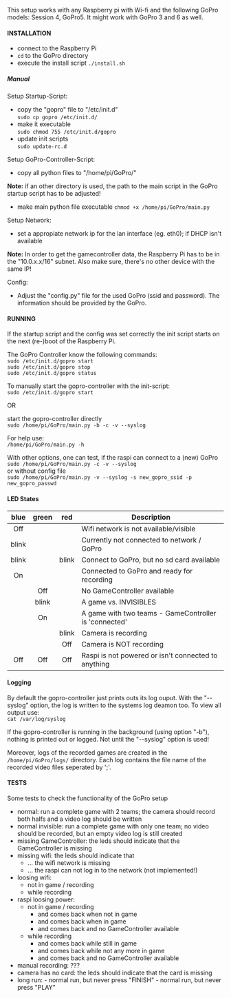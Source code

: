 This setup works with any Raspberry pi with Wi-fi and the following GoPro models: Session 4, GoPro5. It might work with GoPro 3 and 6 as well.

#### INSTALLATION

- connect to the Raspberry Pi
- `cd` to the GoPro directory
- execute the install script `./install.sh`

##### Manual

Setup Startup-Script:
- copy the "gopro" file to "/etc/init.d"  
  `sudo cp gopro /etc/init.d/`
- make it executable  
  `sudo chmod 755 /etc/init.d/gopro`  
- update init scripts  
  `sudo update-rc.d`

Setup GoPro-Controller-Script:
- copy all python files to "/home/pi/GoPro/"

**Note:** if an other directory is used, the path to the main script in the GoPro startup script has to be adjusted!

- make main python file executable
  `chmod +x /home/pi/GoPro/main.py`

Setup Network:
- set a appropiate network ip for the lan interface (eg. eth0); if DHCP isn't available

**Note:** In order to get the gamecontroller data, the Raspberry Pi has to be in the "10.0.x.x/16" subnet. Also make sure, there's no other device with the same IP!  

Config:
- Adjust the "config.py" file for the used GoPro (ssid and password). The information should be provided by the GoPro.

#### RUNNING

If the startup script and the config was set correctly the  init script starts on the next (re-)boot of the Raspberry Pi.

The GoPro Controller know the following commands:  
  `sudo /etc/init.d/gopro start`  
  `sudo /etc/init.d/gopro stop`  
  `sudo /etc/init.d/gopro status` 

To manually start the gopro-controller with the init-script:  
  `sudo /etc/init.d/gopro start`  

OR  

start the gopro-controller directly  
  `sudo /home/pi/GoPro/main.py -b -c -v --syslog`  

For help use:  
  `/home/pi/GoPro/main.py -h`  

With other options, one can test, if the raspi can connect to a (new) GoPro  
  `sudo /home/pi/GoPro/main.py -c -v --syslog`  
or without config file  
  `sudo /home/pi/GoPro/main.py -v --syslog -s new_gopro_ssid -p new_gopro_passwd`  

#### LED States
|  blue | green | red   | Description                                           |
|:-----:|:-----:|:-----:|-------------------------------------------------------|
|  Off  |       |       | Wifi network is not available/visible                 |
| blink |       |       | Currently not connected to network / GoPro            |
| blink |       | blink | Connect to GoPro, but no sd card available            |
|   On  |       |       | Connected to GoPro and ready for recording            |
|       | Off   |       | No GameController available                           |
|       | blink |       | A game vs. INVISIBLES                                 |
|       | On    |       | A game with two teams - GameController is 'connected' |
|       |       | blink | Camera is recording                                   |
|       |       | Off   | Camera is NOT recording                               |
| Off   | Off   | Off   | Raspi is not powered or isn't connected to anything   |

#### Logging

By default the gopro-controller just prints outs its log ouput. With the "--syslog" option, the log is written to the systems log deamon too. To view all output use:  
  `cat /var/log/syslog`  

If the gopro-controller is running in the background (using option "-b"), nothing is printed out or logged. Not until the "--syslog" option is used!  

Moreover, logs of the recorded games are created in the `/home/pi/GoPro/logs/` directory. Each log contains the file name of the recorded video files seperated by ';'.

#### TESTS
Some tests to check the functionality of the GoPro setup
- normal: run a complete game with 2 teams; the camera should record both halfs and a video log should be written
- normal invisible: run a complete game with only one team; no video should be recorded, but an empty video log is still created
- missing GameController: the leds should indicate that the GameController is missing
- missing wifi: the leds should indicate that
     - ... the wifi network is missing
     - ... the raspi can not log in to the network (not implemented!)
- loosing wifi:
    - not in game / recording
    - while recording
- raspi loosing power:
    - not in game / recording
        - and comes back when not in game
        - and comes back when in game
        - and comes back and no GameController available
    - while recording
        - and comes back while still in game
        - and comes back while not any more in game
        - and comes back and no GameController available
- manual recording: ???
- camera has no card: the leds should indicate that the card is missing
- long run:
        - normal run, but never press "FINISH"
        - normal run, but never press "PLAY"


